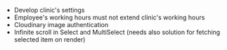 - Develop clinic's settings
- Employee's working hours must not extend clinic's working hours
- Cloudinary image authentication
- Infinite scroll in Select and MultiSelect (needs also solution for fetching selected item on render)
